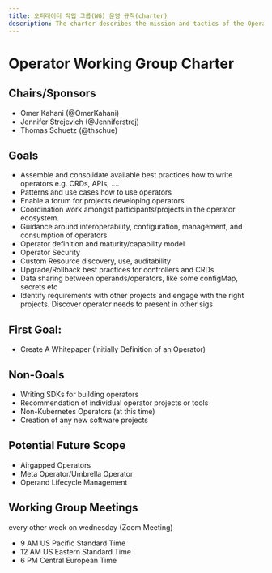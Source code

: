 ```yaml
---
title: 오퍼레이터 작업 그룹(WG) 운영 규칙(charter)
description: The charter describes the mission and tactics of the Operator working group (WG)
---
```


# Operator Working Group Charter

## Chairs/Sponsors
* Omer Kahani (@OmerKahani)
* Jennifer Strejevich (@Jenniferstrej)
* Thomas Schuetz (@thschue)

## Goals
* Assemble and consolidate available best practices how to write operators e.g. CRDs, APIs, ….
* Patterns and use cases how to use operators
* Enable a forum for projects developing operators
* Coordination work amongst participants/projects in the operator ecosystem.
* Guidance around interoperability, configuration, management, and consumption of operators
* Operator definition and maturity/capability model
* Operator Security
* Custom Resource discovery, use, auditability
* Upgrade/Rollback best practices for controllers and CRDs
* Data sharing between operands/operators, like some configMap, secrets etc
* Identify requirements with other projects and engage with the right projects. Discover operator needs to present in other sigs

## First Goal:
* Create A Whitepaper (Initially Definition of an Operator)

## Non-Goals
* Writing SDKs for building operators
* Recommendation of individual operator projects or tools
* Non-Kubernetes Operators (at this time)
* Creation of any new software projects

## Potential Future Scope
* Airgapped Operators
* Meta Operator/Umbrella Operator
* Operand Lifecycle Management

## Working Group Meetings
every other week on wednesday (Zoom Meeting)

* 9 AM US Pacific Standard Time
* 12 AM US Eastern Standard Time
* 6 PM Central European Time



 
